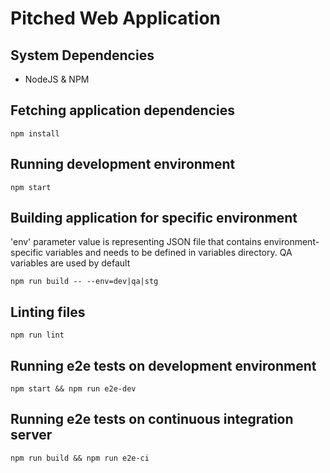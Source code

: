# Pitched Web Application

## System Dependencies
* NodeJS & NPM

## Fetching application dependencies
```
npm install
```

## Running development environment
```
npm start
```

## Building application for specific environment
'env' parameter value is representing JSON file that contains environment-specific variables and needs to be defined in variables directory.
QA variables are used by default
```
npm run build -- --env=dev|qa|stg
```

## Linting files
```
npm run lint
```

## Running e2e tests on development environment
```
npm start && npm run e2e-dev
```

## Running e2e tests on continuous integration server
```
npm run build && npm run e2e-ci
```
